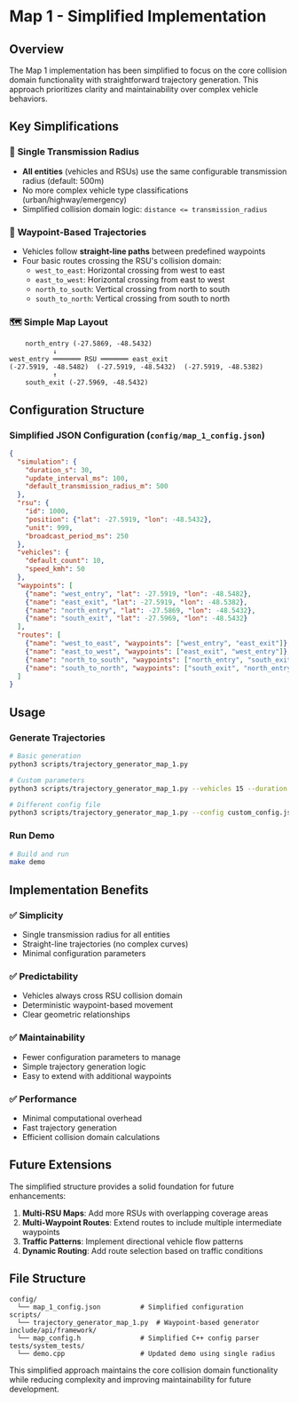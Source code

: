 # Map 1 - Simplified Implementation

## Overview

The Map 1 implementation has been simplified to focus on the core collision domain functionality with straightforward trajectory generation. This approach prioritizes clarity and maintainability over complex vehicle behaviors.

## Key Simplifications

### 🎯 **Single Transmission Radius**
- **All entities** (vehicles and RSUs) use the same configurable transmission radius (default: 500m)
- No more complex vehicle type classifications (urban/highway/emergency)
- Simplified collision domain logic: `distance <= transmission_radius`

### 📍 **Waypoint-Based Trajectories**
- Vehicles follow **straight-line paths** between predefined waypoints
- Four basic routes crossing the RSU's collision domain:
  - `west_to_east`: Horizontal crossing from west to east
  - `east_to_west`: Horizontal crossing from east to west  
  - `north_to_south`: Vertical crossing from north to south
  - `south_to_north`: Vertical crossing from south to north

### 🗺️ **Simple Map Layout**
```
    north_entry (-27.5869, -48.5432)
           ↓
west_entry ═══════ RSU ═══════ east_exit
(-27.5919, -48.5482)  (-27.5919, -48.5432)  (-27.5919, -48.5382)
           ↑
    south_exit (-27.5969, -48.5432)
```

## Configuration Structure

### Simplified JSON Configuration (`config/map_1_config.json`)
```json
{
  "simulation": {
    "duration_s": 30,
    "update_interval_ms": 100,
    "default_transmission_radius_m": 500
  },
  "rsu": {
    "id": 1000,
    "position": {"lat": -27.5919, "lon": -48.5432},
    "unit": 999,
    "broadcast_period_ms": 250
  },
  "vehicles": {
    "default_count": 10,
    "speed_kmh": 50
  },
  "waypoints": [
    {"name": "west_entry", "lat": -27.5919, "lon": -48.5482},
    {"name": "east_exit", "lat": -27.5919, "lon": -48.5382},
    {"name": "north_entry", "lat": -27.5869, "lon": -48.5432},
    {"name": "south_exit", "lat": -27.5969, "lon": -48.5432}
  ],
  "routes": [
    {"name": "west_to_east", "waypoints": ["west_entry", "east_exit"]},
    {"name": "east_to_west", "waypoints": ["east_exit", "west_entry"]},
    {"name": "north_to_south", "waypoints": ["north_entry", "south_exit"]},
    {"name": "south_to_north", "waypoints": ["south_exit", "north_entry"]}
  ]
}
```

## Usage

### Generate Trajectories
```bash
# Basic generation
python3 scripts/trajectory_generator_map_1.py

# Custom parameters
python3 scripts/trajectory_generator_map_1.py --vehicles 15 --duration 60

# Different config file
python3 scripts/trajectory_generator_map_1.py --config custom_config.json
```

### Run Demo
```bash
# Build and run
make demo
```

## Implementation Benefits

### ✅ **Simplicity**
- Single transmission radius for all entities
- Straight-line trajectories (no complex curves)
- Minimal configuration parameters

### ✅ **Predictability**  
- Vehicles always cross RSU collision domain
- Deterministic waypoint-based movement
- Clear geometric relationships

### ✅ **Maintainability**
- Fewer configuration parameters to manage
- Simple trajectory generation logic
- Easy to extend with additional waypoints

### ✅ **Performance**
- Minimal computational overhead
- Fast trajectory generation
- Efficient collision domain calculations

## Future Extensions

The simplified structure provides a solid foundation for future enhancements:

1. **Multi-RSU Maps**: Add more RSUs with overlapping coverage areas
2. **Multi-Waypoint Routes**: Extend routes to include multiple intermediate waypoints
3. **Traffic Patterns**: Implement directional vehicle flow patterns
4. **Dynamic Routing**: Add route selection based on traffic conditions

## File Structure

```
config/
  └── map_1_config.json          # Simplified configuration
scripts/
  └── trajectory_generator_map_1.py  # Waypoint-based generator
include/api/framework/
  └── map_config.h               # Simplified C++ config parser
tests/system_tests/
  └── demo.cpp                   # Updated demo using single radius
```

This simplified approach maintains the core collision domain functionality while reducing complexity and improving maintainability for future development.